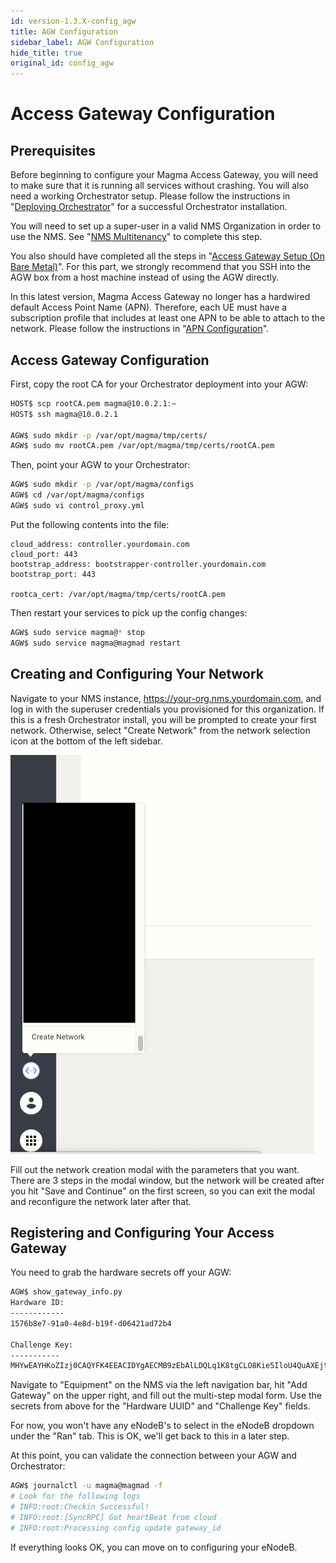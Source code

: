 ```yaml
---
id: version-1.3.X-config_agw
title: AGW Configuration
sidebar_label: AGW Configuration
hide_title: true
original_id: config_agw
---
```

# Access Gateway Configuration
## Prerequisites

Before beginning to configure your Magma Access Gateway, you will need to make
sure that it is running all services without crashing. You will also need a
working Orchestrator setup. Please follow the instructions in
"[Deploying Orchestrator](../orc8r/deploy_intro.md)" for a
successful Orchestrator installation.

You will need to set up a super-user in a valid NMS Organization in order to
use the NMS. See "[NMS Multitenancy](../nms/organizations.md)"
to complete this step.

You also should have completed all the steps in "[Access Gateway Setup (On Bare Metal)](setup_deb.md)".
For this part, we strongly recommend that you SSH into the AGW box from a host
machine instead of using the AGW directly.

In this latest version, Magma Access Gateway no longer has a hardwired default Access Point Name (APN). Therefore, each UE must have a subscription profile that includes at least one APN to be able to attach to the network. Please follow the instructions in "[APN Configuration](config_apn)".

## Access Gateway Configuration

First, copy the root CA for your Orchestrator deployment into your AGW:

```bash
HOST$ scp rootCA.pem magma@10.0.2.1:~
HOST$ ssh magma@10.0.2.1

AGW$ sudo mkdir -p /var/opt/magma/tmp/certs/
AGW$ sudo mv rootCA.pem /var/opt/magma/tmp/certs/rootCA.pem
```

Then, point your AGW to your Orchestrator:

```bash
AGW$ sudo mkdir -p /var/opt/magma/configs
AGW$ cd /var/opt/magma/configs
AGW$ sudo vi control_proxy.yml
```

Put the following contents into the file:

```
cloud_address: controller.yourdomain.com
cloud_port: 443
bootstrap_address: bootstrapper-controller.yourdomain.com
bootstrap_port: 443

rootca_cert: /var/opt/magma/tmp/certs/rootCA.pem
```

Then restart your services to pick up the config changes:

```bash
AGW$ sudo service magma@* stop
AGW$ sudo service magma@magmad restart
```

## Creating and Configuring Your Network

Navigate to your NMS instance, https://your-org.nms.yourdomain.com, and log in
with the superuser credentials you provisioned for this organization. If this
is a fresh Orchestrator install, you will be prompted to create your first
network. Otherwise, select "Create Network" from the network selection icon
at the bottom of the left sidebar.

![Creating a network](../../../../readmes/assets/nms/createnetwork_12.png)

Fill out the network creation modal with the parameters that you want. There
are 3 steps in the modal window, but the network will be created after you hit
"Save and Continue" on the first screen, so you can exit the modal and
reconfigure the network later after that.

## Registering and Configuring Your Access Gateway

You need to grab the hardware secrets off your AGW:

```bash
AGW$ show_gateway_info.py
Hardware ID:
------------
1576b8e7-91a0-4e8d-b19f-d06421ad72b4

Challenge Key:
-----------
MHYwEAYHKoZIzj0CAQYFK4EEACIDYgAECMB9zEbAlLDQLq1K8tgCLO8Kie5IloU4QuAXEjtR19jt0KTkRzTYcBK1XwA+C6ALVKFWtlxQfrPpwOwLE7GFkZv1i7Lzc6dpqLnufSlvE/Xlq4n5K877tIuNac3U/8un
```

Navigate to "Equipment" on the NMS via the left navigation bar, hit
"Add Gateway" on the upper right, and fill out the multi-step modal form.
Use the secrets from above for the "Hardware UUID" and "Challenge Key" fields.

For now, you won't have any eNodeB's to select in the eNodeB dropdown under the
"Ran" tab. This is OK, we'll get back to this in a later step.

At this point, you can validate the connection between your AGW and
Orchestrator:

```bash
AGW$ journalctl -u magma@magmad -f
# Look for the following logs
# INFO:root:Checkin Successful!
# INFO:root:[SyncRPC] Got heartBeat from cloud
# INFO:root:Processing config update gateway_id
```

If everything looks OK, you can move on to configuring your eNodeB.
